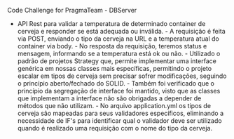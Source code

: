 Code Challenge for PragmaTeam - DBServer

- API Rest para validar a temperatura de determinado container de 
cerveja e responder se está adequada ou inválida. - A requisição é feita 
via POST, enviando o tipo da cerveja na URL e a temperatura atual do 
container via body. - No resposta da requisição, teremos status e 
mensagem, informando se a temperatura está ok ou não. - Utilizado o 
padrão de projetos Strategy que, permite implementar uma interface 
genérica em nossas classes mais específicas, permitindo o projeto 
escalar em tipos de cerveja sem precisar sofrer modificações, seguindo o 
princípio aberto/fechado do SOLID. - Também foi verificado que o 
princípio da segregação de interface foi mantido, visto que as classes 
que implementam a interface não são obrigadas a depender de métodos que 
não utilizam. - No arquivo application.yml os tipos de cerveja são 
mapeadas para seus validadores específicos, eliminando a necessidade de 
IF's para identificar qual o validador deve ser utilizado quando é 
realizado uma requisição com o nome do tipo da cerveja.
